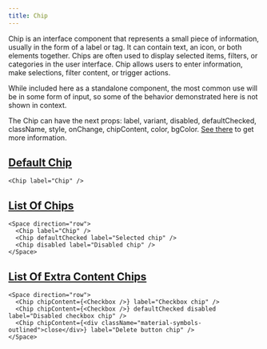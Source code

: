 ```yaml
---
title: Chip
---
```


Сhip is an interface component that represents a small piece of information, usually in the form of a label or tag. It can contain text, an icon, or both elements together. Chips are often used to display selected items, filters, or categories in the user interface. Chip allows users to enter information, make selections, filter content, or trigger actions.

While included here as a standalone component, the most common use will be in some form of input, so some of the behavior demonstrated here is not shown in context.

The Chip can have the next props: label, variant, disabled, defaultChecked, className, style, onChange, chipContent, color, bgColor. [See there](/storybook/?path=/docs/core-chip--docs) to get more information.

## [Default Chip](/storybook/?path=/story/core-chip--default-chip)

```tsx
<Chip label="Chip" />
```

## [List Of Chips](/storybook/?path=/story/core-chip--list-of-chips)

```tsx
<Space direction="row">
  <Chip label="Chip" />
  <Chip defaultChecked label="Selected chip" />
  <Chip disabled label="Disabled chip" />
</Space>
```

## [List Of Extra Content Chips](/storybook/?path=/story/core-chip--list-of-extra-content-chips)

```tsx
<Space direction="row">
  <Chip chipContent={<Checkbox />} label="Сheckbox chip" />
  <Chip chipContent={<Checkbox />} defaultChecked disabled label="Disabled checkbox chip" />
  <Chip chipContent={<div className="material-symbols-outlined">close</div>} label="Delete button chip" />
</Space>
```
